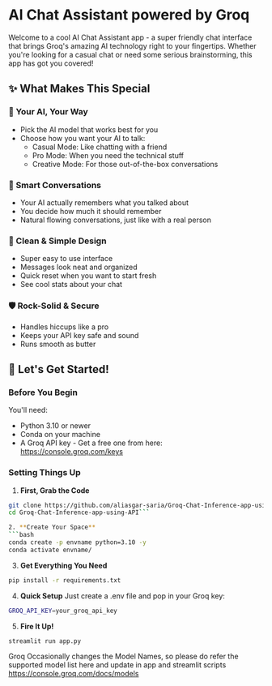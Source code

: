 # AI Chat Assistant powered by Groq

Welcome to a cool AI Chat Assistant app - a super friendly chat interface that brings Groq's amazing AI technology right to your fingertips. Whether you're looking for a casual chat or need some serious brainstorming, this app has got you covered!

## ✨ What Makes This Special

### 🤖 Your AI, Your Way
- Pick the AI model that works best for you
- Choose how you want your AI to talk:
  - Casual Mode: Like chatting with a friend
  - Pro Mode: When you need the technical stuff
  - Creative Mode: For those out-of-the-box conversations

### 🧠 Smart Conversations
- Your AI actually remembers what you talked about
- You decide how much it should remember
- Natural flowing conversations, just like with a real person

### 💫 Clean & Simple Design
- Super easy to use interface
- Messages look neat and organized
- Quick reset when you want to start fresh
- See cool stats about your chat

### 🛡️ Rock-Solid & Secure
- Handles hiccups like a pro
- Keeps your API key safe and sound
- Runs smooth as butter

## 🚀 Let's Get Started!

### Before You Begin
You'll need:
- Python 3.10 or newer
- Conda on your machine
- A Groq API key - Get a free one from here: https://console.groq.com/keys

### Setting Things Up

1. **First, Grab the Code**
```bash
git clone https://github.com/aliasgar-saria/Groq-Chat-Inference-app-using-API
cd Groq-Chat-Inference-app-using-API```

2. **Create Your Space**
```bash
conda create -p envname python=3.10 -y
conda activate envname/
```

3. **Get Everything You Need**
```bash
pip install -r requirements.txt
```

4. **Quick Setup**
Just create a .env file and pop in your Groq key:
```bash
GROQ_API_KEY=your_groq_api_key
```

5. **Fire It Up!**
```bash
streamlit run app.py
```

Groq Occasionally changes the Model Names, so please do refer the supported model list here and update in app and streamlit scripts
https://console.groq.com/docs/models
